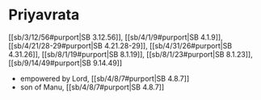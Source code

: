 # Priyavrata

[[sb/3/12/56#purport|SB 3.12.56]], [[sb/4/1/9#purport|SB 4.1.9]], [[sb/4/21/28-29#purport|SB 4.21.28-29]], [[sb/4/31/26#purport|SB 4.31.26]], [[sb/8/1/19#purport|SB 8.1.19]], [[sb/8/1/23#purport|SB 8.1.23]], [[sb/9/14/49#purport|SB 9.14.49]]

* empowered by Lord, [[sb/4/8/7#purport|SB 4.8.7]]
* son of Manu, [[sb/4/8/7#purport|SB 4.8.7]]
